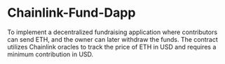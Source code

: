 # Chainlink-Fund-Dapp
To implement a decentralized fundraising application where contributors can send ETH, and the owner can later withdraw the funds. The contract utilizes Chainlink oracles to track the price of ETH in USD and requires a minimum contribution in USD.
